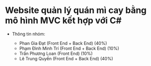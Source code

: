# Website quản lý quán mì cay bằng mô hình MVC kết hợp với C#

* Thông tin nhóm:

    * Phan Gia Đạt (Front End + Back End) (40%)
    * Phạm Đình Minh Trí (Front End + Back End) (10%)
    * Trần Phương Loan (Front End) (10%)
    * Lê Trung Quyền (Front End + Back End) (40%)
